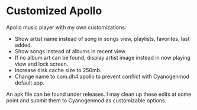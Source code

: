 # Customized Apollo

Apollo music player with my own customizations:

 - Show artist name instead of song in songs view, playlists, favorites, last added.
 - Show songs instead of albums in recent view.
 - If no album art can be found, display artist image instead in now playing view and lock screen.
 - Increase disk cache size to 250mb.
 - Change name to com.dh4.apollo to prevent conflict with Cyanogenmod default app.

An apk file can be found under releases. I may clean up these edits at some point and submit them to Cyanogenmod as customizable options.